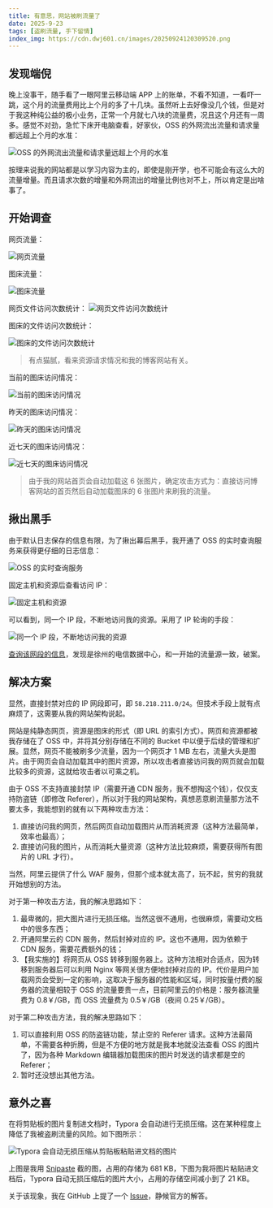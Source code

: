 ```yaml
---
title: 有意思，网站被刷流量了
date: 2025-9-23
tags: [盗刷流量, 手下留情]
index_img: https://cdn.dwj601.cn/images/20250924120309520.png
---
```


## 发现端倪

晚上没事干，随手看了一眼阿里云移动端 APP 上的账单，不看不知道，一看吓一跳，这个月的流量费用比上个月的多了十几块。虽然听上去好像没几个钱，但是对于我这种纯公益的极小业务，正常一个月就七八块的流量费，况且这个月还有一周多。感觉不对劲，急忙下床开电脑查看，好家伙，OSS 的外网流出流量和请求量都远超上个月的水准：

![OSS 的外网流出流量和请求量远超上个月的水准](https://cdn.dwj601.cn/images/20250923191852643.png)

按理来说我的网站都是以学习内容为主的，即使是刚开学，也不可能会有这么大的流量增量。而且请求次数的增量和外网流出的增量比例也对不上，所以肯定是出啥事了。

## 开始调查

网页流量：

![网页流量](https://cdn.dwj601.cn/images/20250923193850168.png)

图床流量：

![图床流量](https://cdn.dwj601.cn/images/20250923193854784.png)

网页文件访问次数统计：
![网页文件访问次数统计](https://cdn.dwj601.cn/images/20250923193900219.png)

图床的文件访问次数统计：

![图床的文件访问次数统计](https://cdn.dwj601.cn/images/20250923193907377.png)

> 有点猫腻，看来资源请求情况和我的博客网站有关。

当前的图床访问情况：

![当前的图床访问情况](https://cdn.dwj601.cn/images/20250923193943536.png)

昨天的图床访问情况：

![昨天的图床访问情况](https://cdn.dwj601.cn/images/20250923193950862.png)

近七天的图床访问情况：

![近七天的图床访问情况](https://cdn.dwj601.cn/images/20250923193957076.png)

> 由于我的网站首页会自动加载这 6 张图片，确定攻击方式为：直接访问博客网站的首页然后自动加载图床的 6 张图片来刷我的流量。

## 揪出黑手

由于默认日志保存的信息有限，为了揪出幕后黑手，我开通了 OSS 的实时查询服务来获得更仔细的日志信息：

![OSS 的实时查询服务](https://cdn.dwj601.cn/images/20250923194007826.png)

固定主机和资源后查看访问 IP：

![固定主机和资源](https://cdn.dwj601.cn/images/20250923192819156.png)

可以看到，同一个 IP 段，不断地访问我的资源。采用了 IP 轮询的手段：

![同一个 IP 段，不断地访问我的资源](https://cdn.dwj601.cn/images/20250923192902728.png)

[查询该网段的信息](https://chapangzhan.com/58.218.211.0/24)，发现是徐州的电信数据中心，和一开始的流量源一致，破案。

## 解决方案

显然，直接封禁对应的 IP 网段即可，即 `58.218.211.0/24`。但技术手段上就有点麻烦了，这需要从我的网站架构说起。

网站是纯静态网页，资源是图床的形式（即 URL 的索引方式）。网页和资源都被我存储在了 OSS 中，并将其分别存储在不同的 Bucket 中以便于后续的管理和扩展。显然，网页不能被刷多少流量，因为一个网页才 1 MB 左右，流量大头是图片。由于网页会自动加载其中的图片资源，所以攻击者直接访问我的网页就会加载比较多的资源，这就给攻击者以可乘之机。

由于 OSS 不支持直接封禁 IP（需要开通 CDN 服务，我不想掏这个钱），仅仅支持防盗链（即修改 Referer），所以对于我的网站架构，真想恶意刷流量那方法不要太多，我能想到的就有以下两种攻击方法：

1. 直接访问我的网页，然后网页自动加载图片从而消耗资源（这种方法最简单，效率也最高）；
2. 直接访问我的图片，从而消耗大量资源（这种方法比较麻烦，需要获得所有图片的 URL 才行）。

当然，阿里云提供了什么 WAF 服务，但那个成本就太高了，玩不起，贫穷的我就开始想别的方法。

对于第一种攻击方法，我的解决思路如下：

1. 最卑微的，把大图片进行无损压缩。当然这很不通用，也很麻烦，需要动文档中的很多东西；
2. 开通阿里云的 CDN 服务，然后封掉对应的 IP。这也不通用，因为依赖于 CDN 服务，需要花费额外的钱；
3. 【我实施的】将网页从 OSS 转移到服务器上。这种方法相对合适点，因为转移到服务器后可以利用 Nginx 等网关很方便地封掉对应的 IP。代价是用户加载网页会受到一定的影响，这取决于服务器的性能和区域，同时按量付费的服务器的流量相较于 OSS 的流量要贵一点，目前阿里云的价格是：服务器流量费为 0.8￥/GB，而 OSS 流量费为 0.5￥/GB（夜间 0.25￥/GB）。

对于第二种攻击方法，我的解决思路如下：

1. 可以直接利用 OSS 的防盗链功能，禁止空的 Referer 请求。这种方法最简单，不需要各种折腾，但是不方便的地方就是我本地就没法查看 OSS 的图片了，因为各种 Markdown 编辑器加载图床的图片时发送的请求都是空的 Referer；
2. 暂时还没想出其他方法。

## 意外之喜

在将剪贴板的图片复制进文档时，Typora 会自动进行无损压缩。这在某种程度上降低了我被盗刷流量的风险。如下图所示：

![Typora 会自动无损压缩从剪贴板粘贴进文档的图片](https://cdn.dwj601.cn/images/20250923192346985.png)

上图是我用 [Snipaste](https://www.snipaste.com/) 截的图，占用的存储为 681 KB，下图为我将图片粘贴进文档后，Typora 自动无损压缩后的图片大小，占用的存储空间减小到了 21 KB。

关于该现象，我在 GitHub 上提了一个 [Issue](https://github.com/typora/typora-issues/issues/6428)，静候官方的解答。
